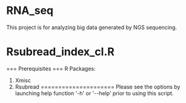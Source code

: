 # RNA_seq
This project is for analyzing big data generated by NGS sequencing. 

# Rsubread_index_cl.R
=== Prerequisites ===
R Packages:
1. Xmisc
2. Rsubread
=====================
Please see the options by launching help function '-h' or '--help' prior to using this script. 
